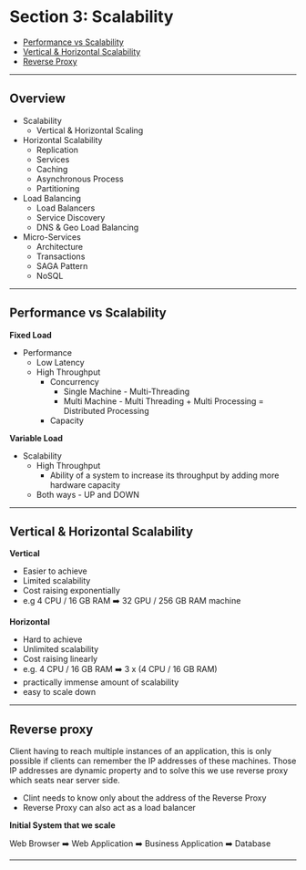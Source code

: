 # Section 3: Scalability


- [Performance vs Scalability](#performance-vs-scalability)
- [Vertical & Horizontal Scalability](#vertical--horizontal-scalability)
- [Reverse Proxy](#reverse-proxy)


---

## Overview

- Scalability
  - Vertical & Horizontal Scaling
- Horizontal Scalability
  - Replication
  - Services
  - Caching
  - Asynchronous Process
  - Partitioning
- Load Balancing
  - Load Balancers
  - Service Discovery
  - DNS & Geo Load Balancing
- Micro-Services
  - Architecture
  - Transactions
  - SAGA Pattern
  - NoSQL

---




## Performance vs Scalability

**Fixed Load**

- Performance
  - Low Latency
  - High Throughput
    - Concurrency
      - Single Machine - Multi-Threading
      - Multi Machine - Multi Threading + Multi Processing = Distributed Processing
    - Capacity

**Variable Load**

- Scalability
  - High Throughput
    - Ability of a system to increase its throughput by adding more hardware capacity
  - Both ways - UP and DOWN
 
---


## Vertical & Horizontal Scalability

**Vertical**

- Easier to achieve
- Limited scalability
- Cost raising exponentially
- e.g 4 CPU / 16 GB RAM ➡️ 32 GPU / 256 GB RAM machine

**Horizontal**
- Hard to achieve
- Unlimited scalability
- Cost raising linearly
- e.g. 4 CPU / 16 GB RAM ➡️ 3 x (4 CPU / 16 GB RAM)
- practically immense amount of scalability
- easy to scale down

---

## Reverse proxy

Client having to reach multiple instances of an application, this is only possible if clients can remember the IP addresses of these machines. Those IP addresses are dynamic property and to solve this we use reverse proxy which seats near server side.

- Clint needs to know only about the address of the Reverse Proxy
- Reverse Proxy can also act as a load balancer


**Initial System that we scale**

Web Browser ➡️ Web Application ➡️ Business Application ➡️ Database

---



